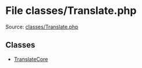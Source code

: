 File classes/Translate.php
=========

Source: [classes/Translate.php](https://github.com/PrestaShop/PrestaShop/blob/1.5.4.0/classes/Translate.php)


Classes
-------

* [TranslateCore](class.TranslateCore.md)


